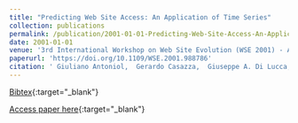 ```yaml
---
title: "Predicting Web Site Access: An Application of Time Series"
collection: publications
permalink: /publication/2001-01-01-Predicting-Web-Site-Access-An-Application-of-Time-Series
date: 2001-01-01
venue: '3rd International Workshop on Web Site Evolution (WSE 2001) - Access for All, 10 November 2001, Florence, Italy'
paperurl: 'https://doi.org/10.1109/WSE.2001.988786'
citation: ' Giuliano Antoniol,  Gerardo Casazza,  Giuseppe A. Di Lucca,  Massimiliano Di Penta,  Ettore Merlo, &quot;Predicting Web Site Access: An Application of Time Series.&quot; 3rd International Workshop on Web Site Evolution (WSE 2001) - Access for All, 10 November 2001, Florence, Italy, 2001.'
---
```

[Bibtex](https://dblp.org/rec/bib/conf/wse/AntoniolCLPM01){:target="_blank"}

[Access paper here](https://doi.org/10.1109/WSE.2001.988786){:target="_blank"}
